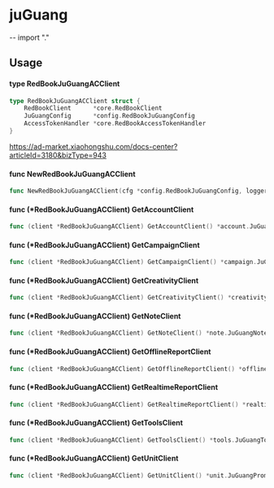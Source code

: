 # juGuang
--
    import "."


## Usage

#### type RedBookJuGuangACClient

```go
type RedBookJuGuangACClient struct {
	RedBookClient      *core.RedBookClient
	JuGuangConfig      *config.RedBookJuGuangConfig
	AccessTokenHandler *core.RedBookAccessTokenHandler
}
```

https://ad-market.xiaohongshu.com/docs-center?articleId=3180&bizType=943

#### func  NewRedBookJuGuangACClient

```go
func NewRedBookJuGuangACClient(cfg *config.RedBookJuGuangConfig, logger *logger.Logger, cache cache.ICache) (*RedBookJuGuangACClient, error)
```

#### func (*RedBookJuGuangACClient) GetAccountClient

```go
func (client *RedBookJuGuangACClient) GetAccountClient() *account.JuGuangAccountClient
```

#### func (*RedBookJuGuangACClient) GetCampaignClient

```go
func (client *RedBookJuGuangACClient) GetCampaignClient() *campaign.JuGuangPromoteCampaignClient
```

#### func (*RedBookJuGuangACClient) GetCreativityClient

```go
func (client *RedBookJuGuangACClient) GetCreativityClient() *creativity.JuGuangPromoteCreativityClient
```

#### func (*RedBookJuGuangACClient) GetNoteClient

```go
func (client *RedBookJuGuangACClient) GetNoteClient() *note.JuGuangNoteClient
```

#### func (*RedBookJuGuangACClient) GetOfflineReportClient

```go
func (client *RedBookJuGuangACClient) GetOfflineReportClient() *offline.JuGuangDataReportOfflineClient
```

#### func (*RedBookJuGuangACClient) GetRealtimeReportClient

```go
func (client *RedBookJuGuangACClient) GetRealtimeReportClient() *realtime.JuGuangDataReportRealtimeClient
```

#### func (*RedBookJuGuangACClient) GetToolsClient

```go
func (client *RedBookJuGuangACClient) GetToolsClient() *tools.JuGuangToolClient
```

#### func (*RedBookJuGuangACClient) GetUnitClient

```go
func (client *RedBookJuGuangACClient) GetUnitClient() *unit.JuGuangPromoteUnitClient
```
